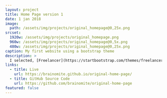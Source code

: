 ```yaml
---
layout: project
title: Home Page version 1
date: 1 jan 2018
image:
  path: /assets/img/projects/original_homepage@0,25x.png
srcset:
  1920w: /assets/img/projects/original_homepage.png
  960w: /assets/img/projects/original_homepage@0,5x.png
  480w: /assets/img/projects/original_homepage@0,25x.png
caption: My first website using a bootstrap theme
description: >
  I selected, [Freelancer](https://startbootstrap.com/themes/freelancer/), a bootstrap theme. I then modified the theme to my needs
links:
  - title: Live
    url: https://brainomite.github.io/original-home-page/
  - title: GitHub Source Code
    url: https://github.com/brainomite/original-home-page
featured: false
---
```

